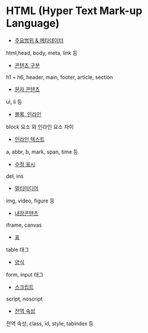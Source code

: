 # HTML (Hyper Text Mark-up Language)

- [주요범위 & 메타데이터](https://github.com/jungks9351/Front-End-Dev/blob/main/HTML/1_%EC%A3%BC%EC%9A%94%EB%B2%94%EC%9C%84%20%26%20%EB%A9%94%ED%83%80%EB%8D%B0%EC%9D%B4%ED%84%B0.md)

html,head, body, meta, link 등

- [콘텐츠 구분](https://github.com/jungks9351/Front-End-Dev/blob/main/HTML/2_%EC%BD%98%ED%85%90%EC%B8%A0%20%EA%B5%AC%EB%B6%84.md)

h1 ~ h6, header, main, footer, article, section

- [문자 콘텐츠](https://github.com/jungks9351/Front-End-Dev/blob/main/HTML/3_%EB%AC%B8%EC%9E%90%20%EC%BD%98%ED%85%90%EC%B8%A0.md)

ul, li 등

- [블록, 인라인](https://github.com/jungks9351/Front-End-Dev/blob/main/HTML/%EB%B8%94%EB%A1%9D%2C%20%EC%9D%B8%EB%9D%BC%EC%9D%B8.md)

block 요소 와 인라인 요소 차이

- [인라인 텍스트](https://github.com/jungks9351/Front-End-Dev/blob/main/HTML/4_%EC%9D%B8%EB%9D%BC%EC%9D%B8%20%ED%85%8D%EC%8A%A4%ED%8A%B8.md)

a, abbr, b, mark, span, time 등

- [수정 표시](https://github.com/jungks9351/Front-End-Dev/blob/main/HTML/5_%EC%88%98%EC%A0%95%20%ED%91%9C%EC%8B%9C.md)

del, ins

- [멀티미디어](https://github.com/jungks9351/Front-End-Dev/blob/main/HTML/6_%EB%A9%80%ED%8B%B0%EB%AF%B8%EB%94%94%EC%96%B4.md)

img, video, figure 등

- [내장콘텐츠](https://github.com/jungks9351/Front-End-Dev/blob/main/HTML/7_%EB%82%B4%EC%9E%A5%20%EC%BD%98%ED%85%90%EC%B8%A0.md)

iframe, canvas

- [표](https://github.com/jungks9351/Front-End-Dev/blob/main/HTML/9_%ED%91%9C%20%EC%BD%98%ED%85%90%EC%B8%A0.md)

table 태그

- [양식](https://github.com/jungks9351/Front-End-Dev/blob/main/HTML/10_%EC%96%91%EC%8B%9D.md)

form, input 태그

- [스크립트](https://github.com/jungks9351/Front-End-Dev/blob/main/HTML/8_%EC%8A%A4%ED%81%AC%EB%A6%BD%ED%8A%B8.md)

script, noscript

- [전역 속성](https://github.com/jungks9351/Front-End-Dev/blob/main/HTML/11_%EC%A0%84%EC%97%AD%20%EC%86%8D%EC%84%B1.md)

전역 속성, class, id, style, tabindex 등
